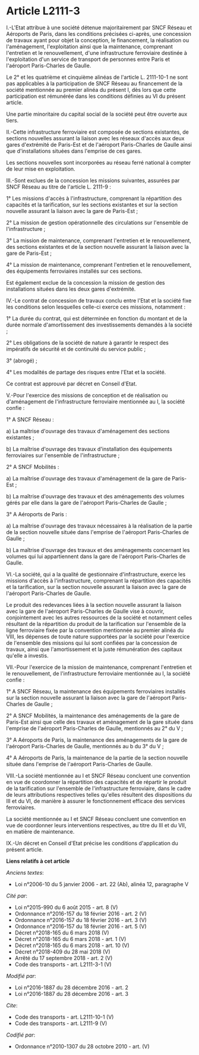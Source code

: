 # Article L2111-3

I.-L'Etat attribue à une société détenue majoritairement par SNCF Réseau et Aéroports de Paris, dans les conditions précisées
ci-après, une concession de travaux ayant pour objet la conception, le financement, la réalisation ou l'aménagement,
l'exploitation ainsi que la maintenance, comprenant l'entretien et le renouvellement, d'une infrastructure ferroviaire
destinée à l'exploitation d'un service de transport de personnes entre Paris et l'aéroport Paris-Charles de Gaulle. 

Le 2° et les quatrième et cinquième alinéas de l'article L. 2111-10-1 ne sont pas applicables à la participation de SNCF
Réseau au financement de la société mentionnée au premier alinéa du présent I, dès lors que cette participation est rémunérée
dans les conditions définies au VI du présent article. 

Une partie minoritaire du capital social de la société peut être ouverte aux tiers. 

II.-Cette infrastructure ferroviaire est composée de sections existantes, de sections nouvelles assurant la liaison avec les
réseaux d'accès aux deux gares d'extrémité de Paris-Est et de l'aéroport Paris-Charles de Gaulle ainsi que d'installations
situées dans l'emprise de ces gares. 

Les sections nouvelles sont incorporées au réseau ferré national à compter de leur mise en exploitation. 

III.-Sont exclues de la concession les missions suivantes, assurées par SNCF Réseau au titre de l'article L. 2111-9 : 

1° Les missions d'accès à l'infrastructure, comprenant la répartition des capacités et la tarification, sur les sections
existantes et sur la section nouvelle assurant la liaison avec la gare de Paris-Est ; 

2° La mission de gestion opérationnelle des circulations sur l'ensemble de l'infrastructure ; 

3° La mission de maintenance, comprenant l'entretien et le renouvellement, des sections existantes et de la section nouvelle
assurant la liaison avec la gare de Paris-Est ; 

4° La mission de maintenance, comprenant l'entretien et le renouvellement, des équipements ferroviaires installés sur ces
sections. 

Est également exclue de la concession la mission de gestion des installations situées dans les deux gares d'extrémité. 

IV.-Le contrat de concession de travaux conclu entre l'Etat et la société fixe les conditions selon lesquelles celle-ci
exerce ces missions, notamment : 

1° La durée du contrat, qui est déterminée en fonction du montant et de la durée normale d'amortissement des investissements
demandés à la société ; 

2° Les obligations de la société de nature à garantir le respect des impératifs de sécurité et de continuité du service
public ; 

3° (abrogé) ; 

4° Les modalités de partage des risques entre l'Etat et la société. 

Ce contrat est approuvé par décret en Conseil d'Etat. 

V.-Pour l'exercice des missions de conception et de réalisation ou d'aménagement de l'infrastructure ferroviaire mentionnée
au I, la société confie : 

1° A SNCF Réseau : 

a) La maîtrise d'ouvrage des travaux d'aménagement des sections existantes ; 

b) La maîtrise d'ouvrage des travaux d'installation des équipements ferroviaires sur l'ensemble de l'infrastructure ; 

2° A SNCF Mobilités : 

a) La maîtrise d'ouvrage des travaux d'aménagement de la gare de Paris-Est ; 

b) La maîtrise d'ouvrage des travaux et des aménagements des volumes gérés par elle dans la gare de l'aéroport Paris-Charles
de Gaulle ; 

3° A Aéroports de Paris : 

a) La maîtrise d'ouvrage des travaux nécessaires à la réalisation de la partie de la section nouvelle située dans l'emprise
de l'aéroport Paris-Charles de Gaulle ; 

b) La maîtrise d'ouvrage des travaux et des aménagements concernant les volumes qui lui appartiennent dans la gare de
l'aéroport Paris-Charles de Gaulle. 

VI.-La société, qui a la qualité de gestionnaire d'infrastructure, exerce les missions d'accès à l'infrastructure, comprenant
la répartition des capacités et la tarification, sur la section nouvelle assurant la liaison avec la gare de l'aéroport
Paris-Charles de Gaulle. 

Le produit des redevances liées à la section nouvelle assurant la liaison avec la gare de l'aéroport Paris-Charles de Gaulle
vise à couvrir, conjointement avec les autres ressources de la société et notamment celles résultant de la répartition du
produit de la tarification sur l'ensemble de la ligne ferroviaire fixée par la convention mentionnée au premier alinéa du
VIII, les dépenses de toute nature supportées par la société pour l'exercice de l'ensemble des missions qui lui sont confiées
par la concession de travaux, ainsi que l'amortissement et la juste rémunération des capitaux qu'elle a investis. 

VII.-Pour l'exercice de la mission de maintenance, comprenant l'entretien et le renouvellement, de l'infrastructure
ferroviaire mentionnée au I, la société confie : 

1° A SNCF Réseau, la maintenance des équipements ferroviaires installés sur la section nouvelle assurant la liaison avec la
gare de l'aéroport Paris-Charles de Gaulle ; 

2° A SNCF Mobilités, la maintenance des aménagements de la gare de Paris-Est ainsi que celle des travaux et aménagement de la
gare située dans l'emprise de l'aéroport Paris-Charles de Gaulle, mentionnés au 2° du V ; 

3° A Aéroports de Paris, la maintenance des aménagements de la gare de l'aéroport Paris-Charles de Gaulle, mentionnés au b du
3° du V ; 

4° A Aéroports de Paris, la maintenance de la partie de la section nouvelle située dans l'emprise de l'aéroport Paris-Charles
de Gaulle. 

VIII.-La société mentionnée au I et SNCF Réseau concluent une convention en vue de coordonner la répartition des capacités et
de répartir le produit de la tarification sur l'ensemble de l'infrastructure ferroviaire, dans le cadre de leurs attributions
respectives telles qu'elles résultent des dispositions du III et du VI, de manière à assurer le fonctionnement efficace des
services ferroviaires. 

La société mentionnée au I et SNCF Réseau concluent une convention en vue de coordonner leurs interventions respectives, au
titre du III et du VII, en matière de maintenance. 

IX.-Un décret en Conseil d'Etat précise les conditions d'application du présent article.

**Liens relatifs à cet article**

_Anciens textes_:

  - Loi n°2006-10 du 5 janvier 2006 - art. 22 (Ab), alinéa 12, paragraphe V

_Cité par_:

  - Loi n°2015-990 du 6 août 2015 - art. 8 (V)
  - Ordonnance n°2016-157 du 18 février 2016 - art. 2 (V)
  - Ordonnance n°2016-157 du 18 février 2016 - art. 3 (V)
  - Ordonnance n°2016-157 du 18 février 2016 - art. 5 (V)
  - Décret n°2018-165 du 6 mars 2018 (V)
  - Décret n°2018-165 du 6 mars 2018 - art. 1 (V)
  - Décret n°2018-165 du 6 mars 2018 - art. 10 (V)
  - Décret n°2018-409 du 28 mai 2018 (V)
  - Arrêté du 17 septembre 2018 - art. 2 (V)
  - Code des transports - art. L2111-3-1 (V)

_Modifié par_:

  - Loi n°2016-1887 du 28 décembre 2016 - art. 2
  - Loi n°2016-1887 du 28 décembre 2016 - art. 3

_Cite_:

  - Code des transports - art. L2111-10-1 (V)
  - Code des transports - art. L2111-9 (V)

_Codifié par_:

  - Ordonnance n°2010-1307 du 28 octobre 2010 - art. (V)
